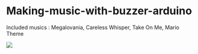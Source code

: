 # Making-music-with-buzzer-arduino
Included musics : Megalovania, Careless Whisper, Take On Me, Mario Theme

![](https://www.youtube.com/watch?v=uzgzY3YQMxc)

